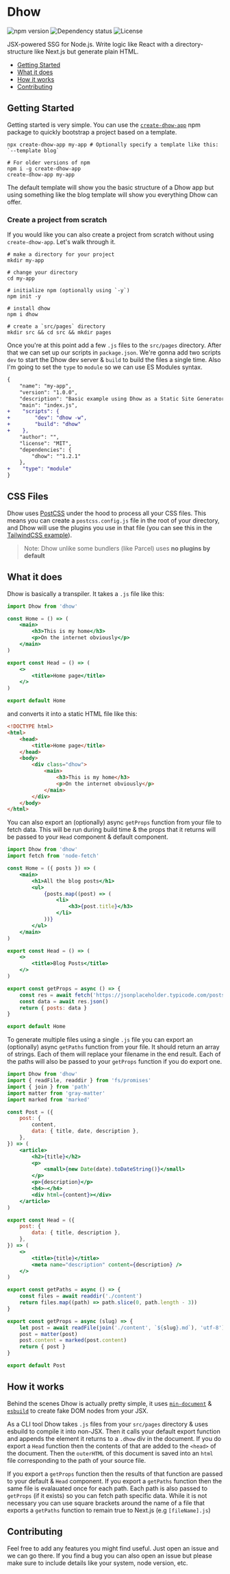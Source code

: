 # Dhow

![npm version](https://img.shields.io/npm/v/dhow) ![Dependency status](https://img.shields.io/librariesio/release/npm/dhow) ![License](https://img.shields.io/npm/l/dhow)

JSX-powered SSG for Node.js. Write logic like React with a directory-structure like Next.js but generate plain HTML.

-   [Getting Started](#getting-started)
-   [What it does](#what-it-does)
-   [How it works](#how-it-works)
-   [Contributing](#contributing)

## Getting Started

Getting started is very simple. You can use the [`create-dhow-app`](https://github.com/kartiknair/create-dhow-app) npm package to quickly bootstrap a project based on a template.

```shell
npx create-dhow-app my-app # Optionally specify a template like this: `--template blog`

# For older versions of npm
npm i -g create-dhow-app
create-dhow-app my-app
```

The default template will show you the basic structure of a Dhow app but using something like the blog template will show you everything Dhow can offer.

### Create a project from scratch

If you would like you can also create a project from scratch without using `create-dhow-app`. Let's walk through it.

```shell
# make a directory for your project
mkdir my-app

# change your directory
cd my-app

# initialize npm (optionally using `-y`)
npm init -y

# install dhow
npm i dhow

# create a `src/pages` directory
mkdir src && cd src && mkdir pages
```

Once you're at this point add a few `.js` files to the `src/pages` directory. After that we can set up our scripts in `package.json`. We're gonna add two scripts `dev` to start the Dhow dev server & `build` to build the files a single time. Also I'm going to set the `type` to `module` so we can use ES Modules syntax.

```diff
{
    "name": "my-app",
    "version": "1.0.0",
    "description": "Basic example using Dhow as a Static Site Generator",
    "main": "index.js",
+    "scripts": {
+        "dev": "dhow -w",
+        "build": "dhow"
+    },
    "author": "",
    "license": "MIT",
    "dependencies": {
        "dhow": "^1.2.1"
    },
+    "type": "module"
}
```

## CSS Files

Dhow uses [PostCSS](https://github.com/postcss/postcss) under the hood to process all your CSS files. This means you can create a `postcss.config.js` file in the root of your directory, and Dhow will use the plugins you use in that file (you can see this in the [TailwindCSS example](https://github.com/kartiknair/dhow/tree/master/examples/tailwind)).

> Note: Dhow unlike some bundlers (like Parcel) uses **no plugins by default**

## What it does

Dhow is basically a transpiler. It takes a `.js` file like this:

```jsx
import Dhow from 'dhow'

const Home = () => (
    <main>
        <h3>This is my home</h3>
        <p>On the internet obviously</p>
    </main>
)

export const Head = () => (
    <>
        <title>Home page</title>
    </>
)

export default Home
```

and converts it into a static HTML file like this:

```html
<!DOCTYPE html>
<html>
    <head>
        <title>Home page</title>
    </head>
    <body>
        <div class="dhow">
            <main>
                <h3>This is my home</h3>
                <p>On the internet obviously</p>
            </main>
        </div>
    </body>
</html>
```

You can also export an (optionally) async `getProps` function from your file to fetch data. This will be run during build time & the props that it returns will be passed to your `Head` component & default component.

```jsx
import Dhow from 'dhow'
import fetch from 'node-fetch'

const Home = ({ posts }) => (
    <main>
        <h1>All the blog posts</h1>
        <ul>
            {posts.map((post) => (
                <li>
                    <h3>{post.title}</h3>
                </li>
            ))}
        </ul>
    </main>
)

export const Head = () => (
    <>
        <title>Blog Posts</title>
    </>
)

export const getProps = async () => {
    const res = await fetch('https://jsonplaceholder.typicode.com/posts')
    const data = await res.json()
    return { posts: data }
}

export default Home
```

To generate multiple files using a single `.js` file you can export an (optionally) async `getPaths` function from your file. It should return an array of strings. Each of them will replace your filename in the end result. Each of the paths will also be passed to your `getProps` function if you do export one.

```jsx
import Dhow from 'dhow'
import { readFile, readdir } from 'fs/promises'
import { join } from 'path'
import matter from 'gray-matter'
import marked from 'marked'

const Post = ({
    post: {
        content,
        data: { title, date, description },
    },
}) => (
    <article>
        <h2>{title}</h2>
        <p>
            <small>{new Date(date).toDateString()}</small>
        </p>
        <p>{description}</p>
        <h4>―</h4>
        <div html={content}></div>
    </article>
)

export const Head = ({
    post: {
        data: { title, description },
    },
}) => (
    <>
        <title>{title}</title>
        <meta name="description" content={description} />
    </>
)

export const getPaths = async () => {
    const files = await readdir('./content')
    return files.map((path) => path.slice(0, path.length - 3))
}

export const getProps = async (slug) => {
    let post = await readFile(join('./content', `${slug}.md`), 'utf-8')
    post = matter(post)
    post.content = marked(post.content)
    return { post }
}

export default Post
```

## How it works

Behind the scenes Dhow is actually pretty simple, it uses [`min-document`](https://github.com/Raynos/min-document) & [`esbuild`](https://github.com/evanw/esbuild) to create fake DOM nodes from your JSX.

As a CLI tool Dhow takes `.js` files from your `src/pages` directory & uses esbuild to compile it into non-JSX. Then it calls your default export function and appends the element it returns to a `.dhow` div in the document. If you do export a `Head` function then the contents of that are added to the `<head>` of the document. Then the `outerHTML` of this document is saved into an `html` file corresponding to the path of your source file.

If you export a `getProps` function then the results of that function are passed to your default & `Head` component. If you export a `getPaths` function then the same file is evalauated once for each path. Each path is also passed to `getProps` (if it exists) so you can fetch path specific data. While it is not necessary you can use square brackets around the name of a file that exports a `getPaths` function to remain true to Next.js (e.g `[fileName].js`)

## Contributing

Feel free to add any features you might find useful. Just open an issue and we can go there. If you find a bug you can also open an issue but please make sure to include details like your system, node version, etc.
